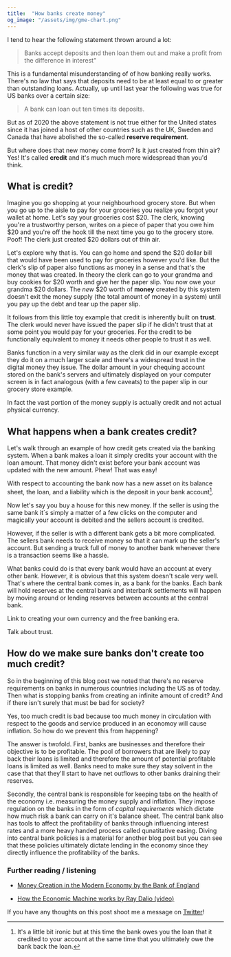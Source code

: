 ```yaml
---
title:  "How banks create money"
og_image: "/assets/img/gme-chart.png"
---
```


I tend to hear the following statement thrown around a lot:

>Banks accept deposits and then loan them out and make a profit from the difference in interest"

This is a fundamental misunderstanding of of how banking really works. There's no law that says that deposits need to be at least equal to or greater than outstanding loans. Actually, up until last year the following was true for US banks over a certain size:

>A bank can loan out ten times its deposits. 

But as of 2020 the above statement is not true either for the United states since it has joined a host of other countries such as the UK, Sweden and Canada that have abolished the so-called **reserve requirement**. 

But where does that new money come from? Is it just created from thin air? Yes! It's called **credit** and it's much much more widespread than you'd think. 

## What is credit?

Imagine you go shopping at your neighbourhood grocery store. But when you go up to the aisle to pay for your groceries you realize you forgot your wallet at home. Let's say your groceries cost $20. The clerk, knowing you're a trustworthy person, writes on a piece of paper that you owe him $20 and you're off the hook till the next time you go to the grocery store. Poof! The clerk just created $20 dollars out of thin air. 

Let's explore why that is. You can go home and spend the $20 dollar bill that would have been used to pay for groceries however you'd like. But the clerk's slip of paper also functions as money in a sense and that's the money that was created. In theory the clerk can go to your grandma and buy cookies for $20 worth and give her the paper slip. You now owe your grandma $20 dollars. The *new* $20 worth of **money** created by this system doesn't exit the money supply (the total amount of money in a system) until you pay up the debt and tear up the paper slip. 

It follows from this little toy example that credit is inherently built on **trust**. The clerk would never have issued the paper slip if he didn't trust that at some point you would pay for your groceries. For the credit to be functionally equivalent to money it needs other people to trust it as well. 

Banks function in a very similar way as the clerk did in our example except they do it on a much larger scale and there's a widespread trust in the digital money they issue. The dollar amount in your chequing account stored on the bank's servers and ultimately displayed on your computer screen is in fact analogous (with a few caveats) to the paper slip in our grocery store example. 

In fact the vast portion of the money supply is actually credit and not actual physical currency.




## What happens when a bank creates credit?

Let's walk through an example of how credit gets created via the banking system. When a bank makes a loan it simply credits your account with the loan amount. That money didn't exist before your bank account was updated with the new amount.  Phew! That was easy!

With respect to accounting the bank now has a new asset on its balance sheet, the loan, and a liability which is the deposit in your bank account[^ironic]. 

Now let's say you buy a house for this new money. If the seller is using the same bank it´s simply a matter of a few clicks on the computer and magically your account is debited and the sellers account is credited. 

However, if the seller is with a different bank gets a bit more complicated. The sellers bank needs to receive money so that it can mark up the seller's account. But sending a truck full of money to another bank whenever there is a transaction seems like a hassle. 

What banks could do is that every bank would have an account at every other bank. However, it is obvious that this system doesn't scale very well. That's where the central bank comes in, as a bank for the banks. Each bank will hold reserves at the central bank and interbank settlements will happen by moving around or lending reserves between accounts at the central bank. 


Link to creating your own currency and the free banking era. 

Talk about trust. 



## How do we make sure banks don't create too much credit?

So in the beginning of this blog post we noted that there's no reserve requirements on banks in numerous countries including the US as of today. Then what is stopping banks from creating an infinite amount of credit? And if there isn't surely that must be bad for society?

Yes, too much credit is bad because too much money in circulation with respect to the goods and service produced in an economoy will cause inflation. So how do we prevent this from happening? 

The answer is twofold. First, banks are businesses and therefore their objective is to be profitable. The pool of borrowers that are likely to pay back their loans is limited and therefore the amount of potential profitable loans is limited as well. Banks need to make sure they stay solvent in the case that that they'll start to have net outflows to other banks draining their reserves.

Secondly, the central bank is responsible for keeping tabs on the health of the economy i.e. measuring the money supply and inflation. They impose regulation on the banks in the form of *capital requirements* which dictate how much risk a bank can carry on it's balance sheet. The central bank also has tools to affect the profitability of banks through influencing interest rates and a more heavy handed process called qunatitative easing. Diving into central bank policies is a material for another blog post but you can see that these policies ultimately dictate lending in the economy since they directly influence the profitability of the banks. 
 




### Further reading / listening
* [Money Creation in the Modern Economy by the Bank of England](https://www.bankofengland.co.uk/-/media/boe/files/quarterly-bulletin/2014/money-creation-in-the-modern-economy.pdf)

* [How the Economic Machine works by Ray Dalio (video)](https://www.youtube.com/watch?v=PHe0bXAIuk0)

If you have any thoughts on this post shoot me a message on [Twitter](https://twitter.com/halldorb)!


[^ironic]: It's a little bit ironic but at this time the bank owes you the loan that it credited to your account at the same time that you ultimately owe the bank back the loan. 